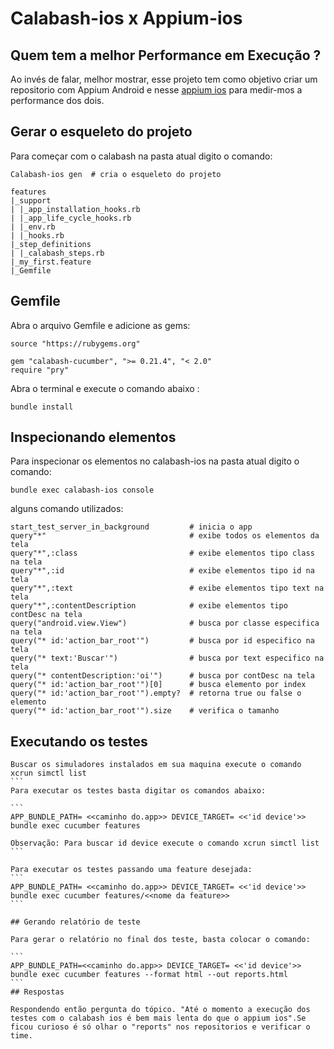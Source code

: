 #  Calabash-ios x Appium-ios

## Quem tem a melhor Performance em Execução ?

Ao invés de falar, melhor mostrar, esse projeto tem como objetivo 
criar um repositorio com Appium Android e nesse <a href="https://github.com/wanderley2016/appium-ios">appium ios</a>
para medir-mos a performance dos dois.

## Gerar o esqueleto do projeto
    
Para começar com o calabash na pasta atual digito o comando:
```
Calabash-ios gen  # cria o esqueleto do projeto

features
|_support
| |_app_installation_hooks.rb
| |_app_life_cycle_hooks.rb
| |_env.rb
| |_hooks.rb
|_step_definitions
| |_calabash_steps.rb
|_my_first.feature
|_Gemfile
```

## Gemfile

Abra o arquivo Gemfile e adicione as gems:
```
source "https://rubygems.org"

gem "calabash-cucumber", ">= 0.21.4", "< 2.0"
require "pry"
```

Abra o terminal e execute o comando abaixo :
```
bundle install      
```

## Inspecionando elementos

Para inspecionar os elementos no calabash-ios na pasta atual digito o comando:
```
bundle exec calabash-ios console
```
alguns comando utilizados:
```
start_test_server_in_background         # inicia o app
query"*"                                # exibe todos os elementos da tela
query"*",:class                         # exibe elementos tipo class na tela
query"*",:id                            # exibe elementos tipo id na tela
query"*",:text                          # exibe elementos tipo text na tela
query"*",:contentDescription            # exibe elementos tipo contDesc na tela
query("android.view.View")              # busca por classe especifica na tela
query("* id:'action_bar_root'")         # busca por id especifico na tela
query("* text:'Buscar'")                # busca por text especifico na tela
query("* contentDescription:'oi'")      # busca por contDesc na tela
query("* id:'action_bar_root'")[0]      # busca elemento por index
query("* id:'action_bar_root'").empty?  # retorna true ou false o elemento
query("* id:'action_bar_root'").size    # verifica o tamanho 
```

## Executando os testes

````
Buscar os simuladores instalados em sua maquina execute o comando xcrun simctl list
``` 
Para executar os testes basta digitar os comandos abaixo:

```
APP_BUNDLE_PATH= <<caminho do.app>> DEVICE_TARGET= <<'id device'>> bundle exec cucumber features

Observação: Para buscar id device execute o comando xcrun simctl list
```

Para executar os testes passando uma feature desejada:
```
APP_BUNDLE_PATH= <<caminho do.app>> DEVICE_TARGET= <<'id device'>> bundle exec cucumber features/<<nome da feature>>
```

## Gerando relatório de teste

Para gerar o relatório no final dos teste, basta colocar o comando:

```
APP_BUNDLE_PATH=<<caminho do.app>> DEVICE_TARGET= <<'id device'>> bundle exec cucumber features --format html --out reports.html
```
## Respostas

Respondendo então pergunta do tópico. "Até o momento a execução dos testes com o calabash ios é bem mais lenta do que o appium ios".Se ficou curioso é só olhar o "reports" nos repositorios e verificar o time.








